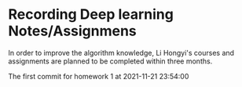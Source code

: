 # Recording Deep learning Notes/Assignmens

In order to improve the algorithm knowledge, Li Hongyi's courses and assignments are planned to be completed within three months.

The first commit for homework 1 at 2021-11-21 23:54:00
